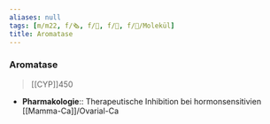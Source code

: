 ```yaml
---
aliases: null
tags: [m/m22, f/🗞️, f/🦩, f/🧪, f/🧪/Molekül]
title: Aromatase
---
```

### Aromatase
> [[CYP]]450
- **Pharmakologie**:: Therapeutische Inhibition bei hormonsensitivien [[Mamma-Ca]]/Ovarial-Ca